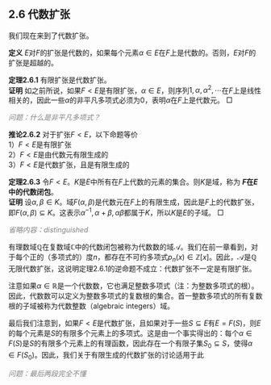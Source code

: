 ## 2.6 代数扩张
我们现在来到了代数扩张。

**定义** $E$对$F$的扩张是代数的，如果每个元素$\alpha\in E$在$F$上是代数的。否则，$E$对$F$的扩张是超越的。

**定理2.6.1** 有限扩张是代数扩张。 \
**证明** 如之前所说，如果$F<E$是有限扩张，$\alpha\in E$，则序列$1,\alpha,\alpha^2,\cdots$在$F$上是线性相关的，因此一些$\alpha$的非平凡多项式必须为0，表明$\alpha$在$F$上是代数元。 $\Box$

*<font color="grey">问题：什么是非平凡多项式？</font>*

**推论2.6.2** 对于扩张$F<E$，以下命题等价 \
1）$F<E$是有限扩张 \
2）$F<E$是由代数元有限生成的 \
3）$F<E$是代数扩张，且是有限生成的

**定理2.6.3** 令$F<E$。$K$是$E$中所有在$F$上代数的元素的集合。则$K$是域，称为 **$F$在$E$中的代数闭包**。 \
**证明** 设$\alpha,\beta\in K$。域$F(\alpha,\beta)$是代数元在$F$上的有限生成，因此是$F$上的代数扩张，即$F(\alpha,\beta)\subseteq K$。这表示$\alpha^{-1},\alpha+\beta,\alpha\beta$都属于$K$，所以$K$是$E$的子域。 $\Box$

*<font color="grey">省略内容：distinguished</font>*

有理数域$\mathbb{Q}$在复数域$\mathbb{C}$中的代数闭包被称为代数数的域$\mathcal{A}$。我们在前一章看到，对于每个正的（多项式的）度$n$，都存在不可约多项式$p_n(x)\in \mathbb{Z}[x]$。因此，$\mathcal{A}$是$\mathbb{Q}$无限代数扩张，这说明定理2.6.1的逆命题不成立：代数扩张不一定是有限扩张。

注意如果$\alpha\in \mathbb{R}$是一个代数数，它也满足整数多项式（注：为整数多项式的根）。因此，代数数可以定义为整数多项式的复数根的集合。首一整数多项式的所有复数根的子域被称为代数整数（algebraic integers）域。

最后我们注意到，如果$F<E$是代数扩张，且如果对于一些$S\subseteq E$有$E=F(S)$，则$E$的每个元素是$S$的有限多个元素上的多项式。这是由一个事实得出的：每个$\alpha\in F(S)$是$S$的有限多个元素上的有理函数，因此存在一个有限子集$S_0\subseteq S$，使得$\alpha\in F(S_0)$。因此，我们关于有限生成的代数扩张的讨论适用于此

*<font color="grey">问题：最后两段完全不懂</font>*